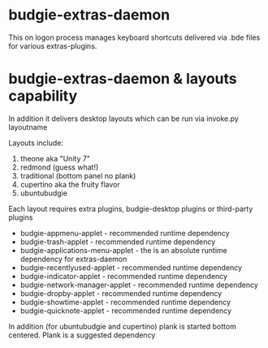 # budgie-extras-daemon

This on logon process manages keyboard shortcuts delivered via .bde files
for various extras-plugins.

# budgie-extras-daemon & layouts capability

In addition it delivers desktop layouts which can be run via invoke.py layoutname

Layouts include:

1. theone aka "Unity 7"
2. redmond (guess what!)
3. traditional (bottom panel no plank)
4. cupertino aka the fruity flavor
5. ubuntubudgie

Each layout requires extra plugins, budgie-desktop plugins or third-party plugins

* budgie-appmenu-applet - recommended runtime dependency
* budgie-trash-applet - recommended runtime dependency
* budgie-applications-menu-applet - the is an absolute runtime dependency for extras-daemon
* budgie-recentlyused-applet - recommended runtime dependency
* budgie-indicator-applet - recommended runtime dependency
* budgie-network-manager-applet - recommended runtime dependency
* budgie-dropby-applet - recommended runtime dependency
* budgie-showtime-applet - recommended runtime dependency
* budgie-quicknote-applet - recommended runtime dependency

In addition (for ubuntubudgie and cupertino) plank is started bottom centered.
Plank is a suggested dependency